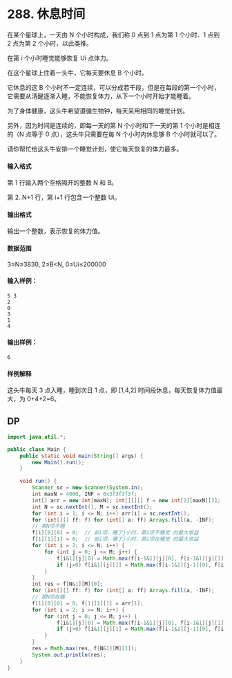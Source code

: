 # 288. 休息时间

在某个星球上，一天由 N 个小时构成，我们称 0 点到 1 点为第 1 个小时、1 点到 2 点为第 2 个小时，以此类推。

在第 i 个小时睡觉能够恢复 Ui 点体力。

在这个星球上住着一头牛，它每天要休息 B 个小时。

它休息的这 B 个小时不一定连续，可以分成若干段，但是在每段的第一个小时，它需要从清醒逐渐入睡，不能恢复体力，从下一个小时开始才能睡着。

为了身体健康，这头牛希望遵循生物钟，每天采用相同的睡觉计划。

另外，因为时间是连续的，即每一天的第 N 个小时和下一天的第 1 个小时是相连的（N 点等于 0 点），这头牛只需要在每 N 个小时内休息够 B 个小时就可以了。

请你帮忙给这头牛安排一个睡觉计划，使它每天恢复的体力最多。

#### 输入格式

第 1 行输入两个空格隔开的整数 N 和 B。

第 2..N+1 行，第 i+1 行包含一个整数 Ui。

#### 输出格式

输出一个整数，表示恢复的体力值。

#### 数据范围

3≤N≤3830, 2≤B<N, 0≤Ui≤200000

#### 输入样例：

```
5 3
2
0
3
1
4
```

#### 输出样例：

```
6
```

#### 样例解释

这头牛每天 3 点入睡，睡到次日 1 点，即 \[1,4,2\] 时间段休息，每天恢复体力值最大，为 0+4+2=6。



## DP

```java
import java.util.*;

public class Main {
    public static void main(String[] args) {
        new Main().run();
    }

    void run() {
        Scanner sc = new Scanner(System.in);
        int maxN = 4000, INF = 0x3f3f3f3f;
        int[] arr = new int[maxN]; int[][][] f = new int[2][maxN][2];
        int N = sc.nextInt(), M = sc.nextInt();
        for (int i = 1; i <= N; i++) arr[i] = sc.nextInt();
        for (int[][] ff: f) for (int[] a: ff) Arrays.fill(a, -INF);
        // 第N项不睡
        f[1][0][0] = 0;  // 前i项，睡了j小时，第i项不睡觉 的最大收益
        f[1][1][1] = 0;  // 前i项，睡了j小时，第i项在睡觉 的最大收益
        for (int i = 2; i <= N; i++) {
            for (int j = 0; j <= M; j++) {
                f[i&1][j][0] = Math.max(f[i-1&1][j][0], f[i-1&1][j][1]);
                if (j>0) f[i&1][j][1] = Math.max(f[i-1&1][j-1][0], f[i-1&1][j-1][1]+arr[i]);
            }
        }
        int res = f[N&1][M][0];
        for (int[][] ff: f) for (int[] a: ff) Arrays.fill(a, -INF);
        // 第N项在睡
        f[1][0][0] = 0; f[1][1][1] = arr[1];
        for (int i = 2; i <= N; i++) {
            for (int j = 0; j <= M; j++) {
                f[i&1][j][0] = Math.max(f[i-1&1][j][0], f[i-1&1][j][1]);
                if (j>0) f[i&1][j][1] = Math.max(f[i-1&1][j-1][0], f[i-1&1][j-1][1] + arr[i]);
            }
        }
        res = Math.max(res, f[N&1][M][1]);
        System.out.println(res);
    }
}
```

